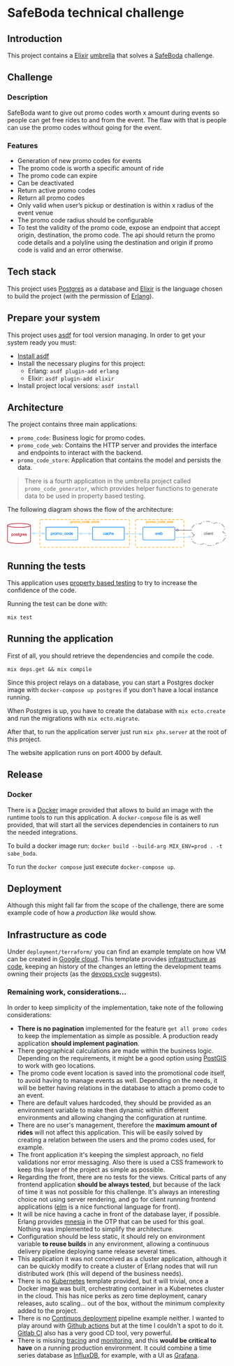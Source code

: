 # SafeBoda technical challenge

## Introduction

This project contains a [Elixir](https://elixir-lang.org/)
[umbrella](https://elixir-lang.org/getting-started/mix-otp/dependencies-and-umbrella-projects.html)
that solves a [SafeBoda](https://safeboda.com/ug/) challenge.

## Challenge

### Description

SafeBoda want to give out promo codes worth x amount during events so people can
get free rides to and from the event. The flaw with that is people can use the
promo codes without going for the event.

### Features

* Generation of new promo codes for events
* The promo code is worth a specific amount of ride
* The promo code can expire
* Can be deactivated
* Return active promo codes
* Return all promo codes
* Only valid when user’s pickup or destination is within x radius of the event venue
* The promo code radius should be configurable
* To test the validity of the promo code, expose an endpoint that accept origin, destination,
    the promo code. The api should return the promo code details and a polyline using the
    destination and origin if promo code is valid and an error otherwise.

## Tech stack

This project uses [Postgres](https://www.postgresql.org/) as a database and
[Elixir](https://elixir-lang.org/) is the language chosen to build the project
(with the permission of [Erlang](http://www.erlang.org/)).

## Prepare your system

This project uses [asdf](https://github.com/asdf-vm/asdf) for tool version
managing. In order to get your system ready you must:

* [Install asdf](https://github.com/asdf-vm/asdf#setup)
* Install the necessary plugins for this project:
  * Erlang: `asdf plugin-add erlang`
  * Elixir: `asdf plugin-add elixir`
* Install project local versions: `asdf install`

## Architecture

The project contains three main applications:

* `promo_code`: Business logic for promo codes.
* `promo_code_web`: Contains the HTTP server and provides the interface and
    endpoints to interact with the backend.
* `promo_code_store`: Application that contains the model and persists the data.


> There is a fourth application in the umbrella project called
> `promo_code_generator`, which provides helper functions to generate data to be
> used in property based testing.

The following diagram shows the flow of the architecture:

<img src="./static/architecture.png" style="display: block; margin: auto" />


## Running the tests

This application uses [property based testing](https://propertesting.com/) to
try to increase the confidence of the code.

Running the test can be done with:

```
mix test
```

## Running the application

First of all, you should retrieve the dependencies and compile the code.

```
mix deps.get && mix compile
```

Since this project relays on a database, you can start a Postgres docker
image with `docker-compose up postgres` if you don't have a local instance
running.

When Postgres is up, you have to create the database with `mix ecto.create` and
run the migrations with `mix ecto.migrate`.

After that, to run the application server just run `mix phx.server` at the root of this
project.

The website application runs on port 4000 by default.

## Release

### Docker

There is a [Docker](https://docs.docker.com/) image provided that allows to
build an image with the runtime tools to run this application. A
`docker-compose` file is as well provided, that will start all the services
dependencies in containers to run the needed integrations.

To build a docker image run: `docker build --build-arg MIX_ENV=prod . -t
sabe_boda`.

To run the `docker compose` just execute `docker-compose up`.

## Deployment

Although this might fall far from the scope of the challenge, there are some
example code of how a _production like_ would show.

## Infrastructure as code

Under `deployment/terraform/` you can find an example template on how VM can be
created in [Google cloud](https://cloud.google.com/). This template provides
[infrastructure as code](https://en.wikipedia.org/wiki/Infrastructure_as_code),
keeping an history of the changes an letting the development teams owning their
projects (as the [devops
cycle](https://about.gitlab.com/stages-devops-lifecycle/) suggests).

### Remaining work, considerations...

In order to keep simplicity of the implementation, take note of the following
considerations:

* **There is no pagination** implemented for the feature `get all promo codes`
    to keep the implementation as simple as possible. A production ready
    application **should implement pagination**.
* There geographical calculations are made within the business logic. Depending
    on the requirements, it might be a good option using
    [PostGIS](https://postgis.net/) to work with geo locations.
* The promo code event location is saved into the promotional code itself, to
    avoid having to manage events as well. Depending on the needs, it will be
    better having relations in the database to attach a promo code to an event.
* There are default values hardcoded, they should be provided as an environment
    variable to make then dynamic within different environments and allowing
    changing the configuration at runtime.
* There are no user's management, therefore the **maximum amount of rides** will
    not affect this application. This will be easily solved by creating a
    relation between the users and the promo codes used, for example.
* The front application it's keeping the simplest approach, no field validations
    nor error messaging. Also there is used a CSS framework to keep this layer
    of the project as simple as possible.
* Regarding the front, there are no tests for the views. Critical parts of any
    frontend application **should be always tested**, but because of the lack of
    time it was not possible for this challenge. It's always an interesting
    choice not using server rendering, and go for client running frontend
    applications ([elm](https://elm-lang.org/blog/compilers-as-assistants) is a
    nice functional language for front).
* It will be nice having a cache in front of the database layer, if possible.
    Erlang provides [mnesia](http://erlang.org/doc/man/mnesia.html) in the OTP
    that can be used for this goal. Nothing was implemented to simplify the
    architecture.
* Configuration should be less static, it should rely on environment variable **to
    reuse builds** in any environment, allowing a continuous delivery pipeline
    deploying same release several times.
* This application it was not conceived as a cluster application, although it
    can be quickly modify to create a cluster of Erlang nodes that will run
    distributed work (this will depend of the business needs).
* There is no [Kubernetes](https://kubernetes.io/) template provided, but it
    will trivial, once a Docker image was built, orchestrating container in a
    Kubernetes cluster in the cloud. This has nice perks as zero time
    deployment, canary releases, auto scaling... out of the box, without the
    minimum complexity added to the project.
* There is no [Continuos
    deployment](https://medium.com/orbitdigital/the-continuous-deployment-process-417ad429f325) pipeline example neither. I wanted to play
    around with [Github actions](https://github.com/features/actions) but
    at the time I couldn't a spot to do it. [Gitlab
    CI](https://about.gitlab.com/product/continuous-integration/) also has a
    very good CD tool, very powerful.
* There is missing [tracing](https://en.wikipedia.org/wiki/Tracing_(software)) and [monitoring](https://en.wikipedia.org/wiki/Application_performance_management), and this **would be critical to have** on a running production environment. It could combine a time series database as [InfluxDB](https://www.influxdata.com/products/influxdb-overview/), for example, with a UI as [Grafana](https://grafana.com/).
